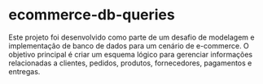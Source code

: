 # ecommerce-db-queries
Este projeto foi desenvolvido como parte de um desafio de modelagem e implementação de banco de dados para um cenário de e-commerce. O objetivo principal é criar um esquema lógico para gerenciar informações relacionadas a clientes, pedidos, produtos, fornecedores, pagamentos e entregas.
